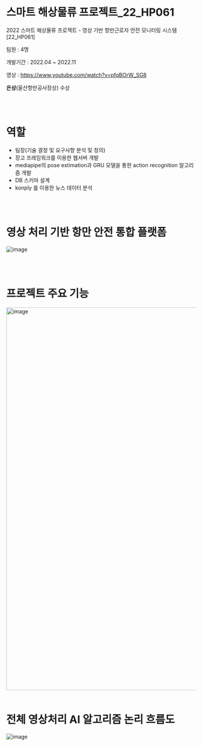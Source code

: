 # 스마트 해상물류 프로젝트_22_HP061
2022 스마트 해상물류 프로젝트 - 영상 기반 항만근로자 안전 모니터링 시스템[22_HP061]

팀원 : 4명

개발기간 : 2022.04 ~ 2022.11

영상 : https://www.youtube.com/watch?v=pfqBOrW_SG8

**은상**(울산항만공사장상) 수상

<br><br>

# 역할

- 팀장(기술 결정 및 요구사항 분석 및 정의)
- 장고 프레임워크를 이용한 웹서버 개발
- mediapipe의 pose estimation과 GRU 모델을 통한 action recognition 알고리즘 개발 
- DB 스키마 설계 
- konply 를 이용한 뉴스 데이터 분석

<br><br>

# 영상 처리 기반 항만 안전 통합 플랫폼

![image](https://user-images.githubusercontent.com/65898555/200155334-fd1a6c07-a41c-49d6-a628-1b10f61a06eb.png)

<br><br>

# 프로젝트 주요 기능 

<img width="1018" alt="image" src="https://user-images.githubusercontent.com/65898555/200155348-fdaa08d3-e936-4ccf-b5de-fdec322ce38f.png">
<br><br>

# 전체 영상처리 AI 알고리즘 논리 흐름도

![image](https://user-images.githubusercontent.com/65898555/200155354-be7a06ce-bcf9-4b68-acab-1e388669ca55.png)
<br><br>
